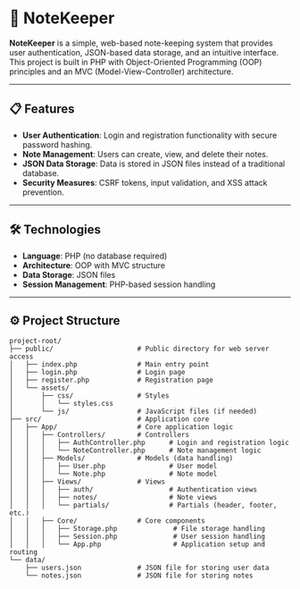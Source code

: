 # 📝 NoteKeeper

**NoteKeeper** is a simple, web-based note-keeping system that provides user authentication, JSON-based data storage, and an intuitive interface. This project is built in PHP with Object-Oriented Programming (OOP) principles and an MVC (Model-View-Controller) architecture.

---

## 📋 Features

- **User Authentication**: Login and registration functionality with secure password hashing.
- **Note Management**: Users can create, view, and delete their notes.
- **JSON Data Storage**: Data is stored in JSON files instead of a traditional database.
- **Security Measures**: CSRF tokens, input validation, and XSS attack prevention.

---

## 🛠 Technologies

- **Language**: PHP (no database required)
- **Architecture**: OOP with MVC structure
- **Data Storage**: JSON files
- **Session Management**: PHP-based session handling

---

## ⚙️ Project Structure

```plaintext
project-root/
├── public/                     # Public directory for web server access
│   ├── index.php               # Main entry point
│   ├── login.php               # Login page
│   ├── register.php            # Registration page
│   └── assets/
│       ├── css/                # Styles
│       │   └── styles.css
│       └── js/                 # JavaScript files (if needed)
├── src/                        # Application core
│   ├── App/                    # Core application logic
│   │   ├── Controllers/        # Controllers
│   │   │   ├── AuthController.php      # Login and registration logic
│   │   │   └── NoteController.php      # Note management logic
│   │   ├── Models/             # Models (data handling)
│   │   │   ├── User.php                # User model
│   │   │   └── Note.php                # Note model
│   │   ├── Views/              # Views
│   │   │   ├── auth/                   # Authentication views
│   │   │   ├── notes/                  # Note views
│   │   │   └── partials/               # Partials (header, footer, etc.)
│   │   ├── Core/               # Core components
│   │   │   ├── Storage.php              # File storage handling
│   │   │   ├── Session.php              # User session handling
│   │   │   └── App.php                  # Application setup and routing
└── data/
    ├── users.json              # JSON file for storing user data
    └── notes.json              # JSON file for storing notes
